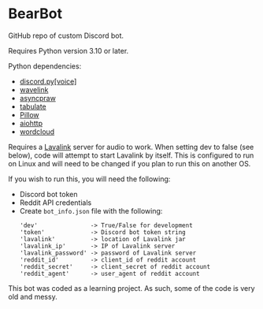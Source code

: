 # BearBot
GitHub repo of custom Discord bot.

Requires Python version 3.10 or later.

Python dependencies:
- [discord.py[voice]](https://github.com/Rapptz/discord.py)
- [wavelink](https://github.com/PythonistaGuild/Wavelink)
- [asyncpraw](https://github.com/praw-dev/asyncpraw)
- [tabulate](https://github.com/astanin/python-tabulate)
- [Pillow](https://github.com/python-pillow/Pillow)
- [aiohttp](https://github.com/aio-libs/aiohttp)
- [wordcloud](https://github.com/amueller/word_cloud)

Requires a [Lavalink](https://github.com/lavalink-devs/Lavalink) server for audio to work.
When setting dev to false (see below), code will attempt to start Lavalink by itself.
This is configured to run on Linux and will need to be changed if you plan to run this on another OS.

If you wish to run this, you will need the following:
- Discord bot token
- Reddit API credentials
- Create `bot_info.json` file with the following:
  ```
  'dev'               -> True/False for development
  'token'             -> Discord bot token string
  'lavalink'          -> location of Lavalink jar
  'lavalink_ip'       -> IP of Lavalink server
  'lavalink_password' -> password of Lavalink server
  'reddit_id'         -> client_id of reddit account
  'reddit_secret'     -> client_secret of reddit account
  'reddit_agent'      -> user_agent of reddit account
   ```
This bot was coded as a learning project. As such, some of the code is very old and messy.